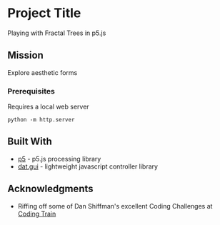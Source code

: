 # Project Title

Playing with Fractal Trees in p5.js

## Mission

Explore aesthetic forms

### Prerequisites

Requires a local web server

```
python -m http.server
```

## Built With

* [p5](https://p5js.org/) - p5.js processing library
* [dat.gui](https://github.com/dataarts/dat.gui) - lightweight javascript controller library 


## Acknowledgments

* Riffing off some of Dan Shiffman's excellent Coding Challenges at [Coding Train](https://www.youtube.com/user/shiffman/about)

